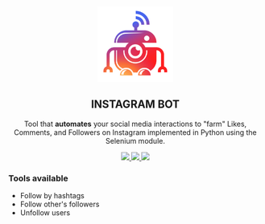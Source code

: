 <div align="center">
<img src='https://github.com/ahlawataman/InstagramBot/blob/main/InstagramBot.png' width=150 height=150>
<h2> INSTAGRAM BOT </h2>
<p>Tool that <b>automates</b> your social media interactions to "farm" Likes, Comments, and Followers on Instagram implemented in Python using the Selenium module.</p>
  <p align="center">
    <a href="https://github.com/SeleniumHQ/selenium">
      <img src="https://img.shields.io/badge/built%20with-Selenium-yellow.svg" />
    </a>
    <a href="https://www.python.org/">
    	<img src="https://img.shields.io/badge/built%20with-Python3-red.svg" />
    </a>
    <a href="https://discord.gg/FDETsht">
	<img src="https://img.shields.io/discord/510385886869979136.svg">
    </a>
  </p>
</div>
<h3> Tools available </h3>
<ul>
  <li>Follow by hashtags</li>
  <li>Follow other's followers</li>
  <li>Unfollow users</li>
</ul>
